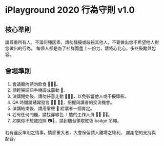 # iPlayground 2020 行為守則 v1.0

## 核心準則

請尊重所有人，不論何種因素，請勿騷擾或歧視其他人，不要做出您不希望他人對您做出的行為。
每個人都是為了社群而盡上一份力，請將心比心，多些鼓勵與包容。

## 會場準則

1. 會議廳內請勿飲食 🥤🍔🚫。
2. 請輕聲細語手機調成震動 📵。
3. 演講開始後，請勿任意走動 🚶‍♂️🚫，以免影響他人或干擾錄影。
4. QA 時間請踴躍發言 🙋‍♂️ 🙋‍♀️，把握與講者的交流機會。
5. 演講結束後，請用掌聲 👏 給講者一個肯定。
6. 若有任何問題，請找穿綠色 T 恤的工作人員 👨‍💼 👩‍💼。
7. 如果你不想被拍照 📷🚫，請到櫃台領取紅色 badge 吊繩。

若有違反準則之情事，情節重大者，大會保留請人離場之權利。
謝謝您的支持與配合。
